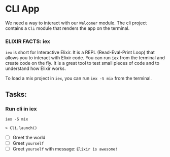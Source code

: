 # CLI App

We need a way to interact with our `Welcomer` module.
The cli project contains a `Cli` module that renders the app on the terminal.

### ELIXIR FACTS: iex

`iex` is short for Interactive Elixir. It is a REPL (Read-Eval-Print Loop) that allows you to interact with Elixir code.
You can run `iex` from the terminal and create code on the fly. It is a great tool to test small pieces of code and to understand how Elixir works.

To load a mix project in `iex`, you can run `iex -S mix` from the terminal.

## Tasks:

### Run cli in iex

```
iex -S mix

> Cli.launch()
```

- [ ] Greet the world
- [ ] Greet `yourself`
- [ ] Greet `yourself` with message: `Elixir is awesome!`
